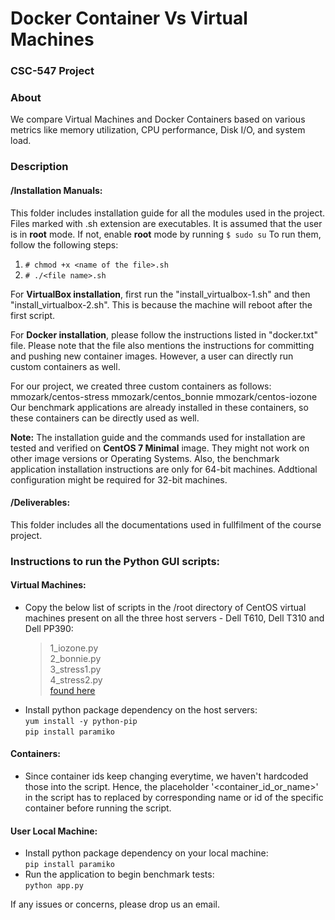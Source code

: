 # Docker Container Vs Virtual Machines  
###  CSC-547 Project

### About

We compare Virtual Machines and Docker Containers based on various metrics like memory utilization, CPU performance, Disk I/O, and system load.

### Description

#### /Installation Manuals:

This folder includes installation guide for all the modules used in the project. Files marked with .sh extension are executables. It is assumed that the user is in __root__ mode. If not, enable __root__ mode by running `$ sudo su` To run them, follow the following steps:
1. `# chmod +x <name of the file>.sh`
2. `# ./<file name>.sh`

For __VirtualBox installation__, first run the "install_virtualbox-1.sh" and then "install_virtualbox-2.sh". This is because the machine will reboot after the first script.

For __Docker installation__, please follow the instructions listed in "docker.txt" file. Please note that the file also mentions the instructions for committing and pushing new container images. However, a user can directly run custom containers as well.

For our project, we created three custom containers as follows:
mmozark/centos-stress
mmozark/centos_bonnie
mmozark/centos-iozone
Our benchmark applications are already installed in these containers, so these containers can be directly used as well.


__Note:__ The installation guide and the commands used for installation are tested and verified on __CentOS 7 Minimal__ image. They might not work on other image versions or Operating Systems. Also, the benchmark application installation instructions are only for 64-bit machines. Addtional configuration might be required for 32-bit machines.

#### /Deliverables:

This folder includes all the documentations used in fullfilment of the course project.

### Instructions to run the Python GUI scripts:  
  
#### Virtual Machines:  
  * Copy the below list of scripts in the /root directory of CentOS virtual machines present on all the three host servers - Dell T610, Dell T310 and Dell PP390:
    >1_iozone.py  
    2_bonnie.py  
    3_stress1.py  
    4_stress2.py  
    [found here](/Virtual%20Machine%20Scripts)
  * Install python package dependency on the host servers:  
    `yum install -y python-pip`  
    `pip install paramiko`  
    
#### Containers:
  * Since container ids keep changing everytime, we haven't hardcoded those into the script. Hence, the placeholder  '<container_id_or_name>' in the script has to replaced by corresponding name or id of the specific container before running the script.
    
#### User Local Machine:  
  * Install python package dependency on your local machine:  
    `pip install paramiko`
  * Run the application to begin benchmark tests:  
    `python app.py`

If any issues or concerns, please drop us an email.
